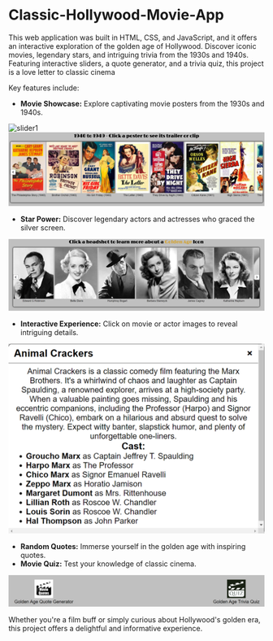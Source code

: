 # Classic-Hollywood-Movie-App

This web application was built in HTML, CSS, and JavaScript, and it offers an interactive exploration of the golden age of Hollywood. Discover iconic movies, legendary stars, and intriguing trivia from the 1930s and 1940s. Featuring interactive sliders, a quote generator, and a trivia quiz, this project is a love letter to classic cinema

Key features include:

- **Movie Showcase:** Explore captivating movie posters from the 1930s and 1940s.

![slider1](/images/1930s-slider.png)
![slider2](/images/1940s-slider.png)

- **Star Power:** Discover legendary actors and actresses who graced the silver screen.

![slider3](/images/icons.png)

- **Interactive Experience:** Click on movie or actor images to reveal intriguing details.

![modal-window](/images/modal-window.png)

- **Random Quotes:** Immerse yourself in the golden age with inspiring quotes.
- **Movie Quiz:** Test your knowledge of classic cinema.

![footer](/images/footer.png)

Whether you're a film buff or simply curious about Hollywood's golden era, this project offers a delightful and informative experience.